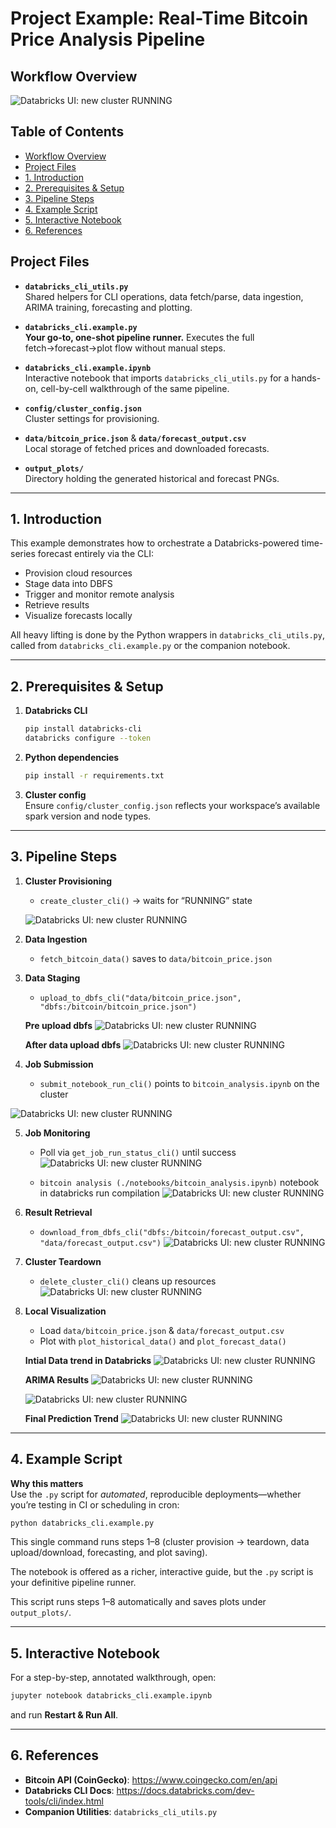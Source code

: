 # Project Example: Real-Time Bitcoin Price Analysis Pipeline

## Workflow Overview

![Databricks UI: new cluster RUNNING](images/example_flowchart.png)

## Table of Contents

- [Workflow Overview](#workflow-overview)
- [Project Files](#project-files)
- [1. Introduction](#1-introduction)
- [2. Prerequisites & Setup](#2-prerequisites--setup)
- [3. Pipeline Steps](#3-pipeline-steps)
- [4. Example Script](#4-example-script)
- [5. Interactive Notebook](#5-interactive-notebook)
- [6. References](#6-references)

## Project Files

- **`databricks_cli_utils.py`**  
  Shared helpers for CLI operations, data fetch/parse, data ingestion, ARIMA training, forecasting and plotting.

- **`databricks_cli.example.py`**  
  **Your go-to, one-shot pipeline runner.** Executes the full fetch→forecast→plot flow without manual steps.

- **`databricks_cli.example.ipynb`**  
  Interactive notebook that imports `databricks_cli_utils.py` for a hands-on, cell-by-cell walkthrough of the same pipeline.

- **`config/cluster_config.json`**  
  Cluster settings for provisioning.

- **`data/bitcoin_price.json`** & **`data/forecast_output.csv`**  
  Local storage of fetched prices and downloaded forecasts.

- **`output_plots/`**  
  Directory holding the generated historical and forecast PNGs.

---

## 1. Introduction

This example demonstrates how to orchestrate a Databricks-powered time-series forecast entirely via the CLI:

- Provision cloud resources  
- Stage data into DBFS  
- Trigger and monitor remote analysis  
- Retrieve results  
- Visualize forecasts locally  

All heavy lifting is done by the Python wrappers in `databricks_cli_utils.py`, called from `databricks_cli.example.py` or the companion notebook.

---

## 2. Prerequisites & Setup

1. **Databricks CLI**  
   ```bash
   pip install databricks-cli
   databricks configure --token
   ```
2. **Python dependencies**  
   ```bash
   pip install -r requirements.txt
   ```
3. **Cluster config**  
   Ensure `config/cluster_config.json` reflects your workspace’s available spark version and node types.

---

## 3. Pipeline Steps

1. **Cluster Provisioning**  
   - `create_cluster_cli()` → waits for “RUNNING” state

   ![Databricks UI: new cluster RUNNING](images/example_cluster_image.png)

2. **Data Ingestion**  
   - `fetch_bitcoin_data()` saves to `data/bitcoin_price.json`  
3. **Data Staging**  
   - `upload_to_dbfs_cli("data/bitcoin_price.json", "dbfs:/bitcoin/bitcoin_price.json")`

   **Pre upload dbfs**
   ![Databricks UI: new cluster RUNNING](images/exmaple_dbfs_initial_image.png)

   **After data upload dbfs**
   ![Databricks UI: new cluster RUNNING](images/exmaple_dbfs_final_image.png)

4. **Job Submission**  
   - `submit_notebook_run_cli()` points to `bitcoin_analysis.ipynb` on the cluster

![Databricks UI: new cluster RUNNING](images/example_job_running.png)

5. **Job Monitoring**  
   - Poll via `get_job_run_status_cli()` until success  
   ![Databricks UI: new cluster RUNNING](images/example_job_success.png)

   - `bitcoin analysis (./notebooks/bitcoin_analysis.ipynb)` notebook in databricks run compilation
   ![Databricks UI: new cluster RUNNING](images/example_databricks_notebook_run.png)

6. **Result Retrieval**  
   - `download_from_dbfs_cli("dbfs:/bitcoin/forecast_output.csv", "data/forecast_output.csv")`
   ![Databricks UI: new cluster RUNNING](images/example_output_in_dbfs.png)
7. **Cluster Teardown**  
   - `delete_cluster_cli()` cleans up resources
   ![Databricks UI: new cluster RUNNING](images/example_custer_termination.png)  
8. **Local Visualization**  
   - Load `data/bitcoin_price.json` & `data/forecast_output.csv`  
   - Plot with `plot_historical_data()` and `plot_forecast_data()`

   **Intial Data trend in Databricks**
   ![Databricks UI: new cluster RUNNING](images/example_initial_data_trend.png)

   **ARIMA Results**
   ![Databricks UI: new cluster RUNNING](images/example_arima_train_op.png)

   ![Databricks UI: new cluster RUNNING](images/example_arima_train_op_number.png)


   **Final Prediction Trend**
   ![Databricks UI: new cluster RUNNING](images/example_final_forcast.png) 
---

## 4. Example Script

**Why this matters**  
Use the `.py` script for _automated_, reproducible deployments—whether you’re testing in CI or scheduling in cron:

```bash
python databricks_cli.example.py
```

This single command runs steps 1–8 (cluster provision → teardown, data upload/download, forecasting, and plot saving).  

The notebook is offered as a richer, interactive guide, but the `.py` script is your definitive pipeline runner.


This script runs steps 1–8 automatically and saves plots under `output_plots/`.

---

## 5. Interactive Notebook

For a step-by-step, annotated walkthrough, open:

```bash
jupyter notebook databricks_cli.example.ipynb
```

and run **Restart & Run All**.

---

## 6. References

- **Bitcoin API (CoinGecko)**: https://www.coingecko.com/en/api  
- **Databricks CLI Docs**: https://docs.databricks.com/dev-tools/cli/index.html  
- **Companion Utilities**: `databricks_cli_utils.py`


